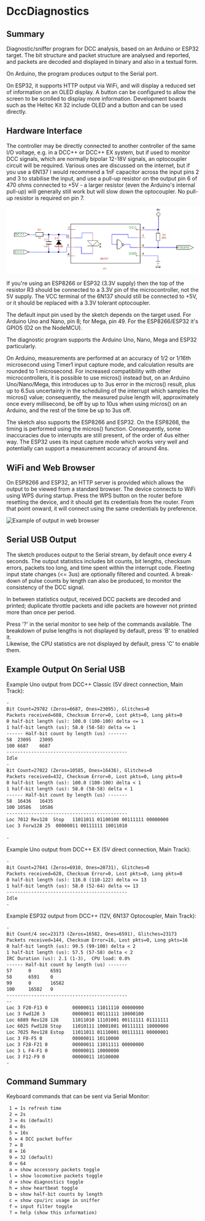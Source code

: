 # DccDiagnostics

## Summary

Diagnostic/sniffer program for DCC analysis, based on an Arduino or ESP32 target.
The bit structure and packet structure are analysed and reported, and packets are decoded
and displayed in binary and also in a textual form.

On Arduino, the program produces output to the Serial port.  

On ESP32, it supports HTTP output via WiFi, and will display a reduced set of information
on an OLED display.  A button can be configured to allow the screen to be scrolled to display 
more information.  Development boards such as the Heltec Kit 32 include OLED and a button and
can be used directly.

## Hardware Interface

The controller may be directly connected to another controller of the same I/O voltage, e.g. in a
DCC++ or DCC++ EX system, but if used to monitor DCC signals, which are
normally bipolar 12-18V signals, an optocoupler circuit will be required.
Various ones are discussed on the internet, but if you use a 6N137 I 
would recommend a 1nF capacitor across the input pins 2 and 3 to stabilise
the input, and use a pull-up resistor on the output pin 6 of 470 ohms 
connected to +5V - a larger resistor (even the Arduino's internal pull-up)
will generally still work but will slow down the optocoupler.  No 
pull-up resistor is required on pin 7.

![Recommended Optocoupler Circuit](DCC-Isolator-6N137.png "Recommended Optocoupler Circuit")

If you're using an ESP8266 or ESP32 (3.3V supply) then the top of the resistor R3 should be
connected to a 3.3V pin of the microcontroller, not the 5V supply.  The VCC terminal of the 
6N137 should still be connected to +5V, or it should be replaced with a 3.3V tolerant optocoupler.

The default input pin used by the sketch depends on the target used.  For Arduino Uno and Nano, pin 8; 
for Mega, pin 49.  For the ESP8266/ESP32 it's GPIO5 (D2 on the NodeMCU).

The diagnostic program supports the Arduino Uno, Nano, Mega and ESP32 particularly.

On Arduino, measurements are performed at an accuracy of 1/2 or 1/16th microsecond using Timer1 input 
capture mode, and calculation results are rounded to 1 microsecond.  For 
increased compatibility with other microcontrollers, it is possible to use micros() instead but, 
on an Arduino Uno/Nano/Mega, this introduces up to 3us error in the micros() result, plus up to
6.5us uncertainty in the scheduling of the interrupt which samples
the micros() value; consequently, the measured pulse length will, approximately once every
millisecond, be off by up to 10us when using micros() on an Arduino, and the rest of the time
be up to 3us off.

The sketch also supports the ESP8266 and ESP32.
On the ESP8266, the timing is performed using the micros() function.  Consequently, 
some inaccuracies due to interrupts are still present, of the order of 4us either way.  The ESP32
uses its input capture mode which works very well and potentially can support a measurement accuracy of around 4ns.

## WiFi and Web Browser

On ESP8266 and ESP32, an HTTP server is provided which allows the output to be viewed from
a standard browser.  The device connects to WiFi using WPS during startup.  Press the WPS button on the router before 
resetting the device, and it should get its credentials from the router.  From that point onward, it will 
connect using the same credentials by preference.

![Example of output in web browser](WebInferface.PNG "Example of web output")

## Serial USB Output

The sketch produces output to the Serial stream, by default
once every 4 seconds.  The output statistics includes bit counts, 
bit lengths, checksum errors, packets too long, and 
time spent within the interrupt code.  Fleeting input state changes
(<= 3us) are optionally filtered and counted.  A break-down of pulse counts by 
length can also be produced, to monitor the consistency of the DCC signal.

In between statistics output, received DCC packets are decoded and 
printed; duplicate throttle packets and idle packets are however not printed more than once per period.

Press '?' in the serial monitor to see help of the commands available.  The 
breakdown of pulse lengths is not displayed by default, press 'B' to enabled it.  
Likewise, the CPU statistics are not displayed by default, press 'C' to enable them.

## Example Output On Serial USB

Example Uno output from DCC++ Classic (5V direct connection, Main Track):

```
-
Bit Count=29782 (Zeros=6687, Ones=23095), Glitches=0
Packets received=608, Checksum Error=0, Lost pkts=0, Long pkts=0
0 half-bit length (us): 100.0 (100-100) delta <= 1
1 half-bit length (us): 58.0 (58-58) delta <= 1
------ Half-bit count by length (us) -------
58	23095	23095
100	6687	6687
--------------------------------------------
Idle 
-
Bit Count=27022 (Zeros=10585, Ones=16436), Glitches=0
Packets received=432, Checksum Error=0, Lost pkts=0, Long pkts=0
0 half-bit length (us): 100.0 (100-100) delta < 1
1 half-bit length (us): 58.0 (58-58) delta < 1
------ Half-bit count by length (us) -------
58	16436	16435
100	10586	10586
--------------------------------------------
Loc 7012 Rev128  Stop   11011011 01100100 00111111 00000000 
Loc 3 Forw128 25  00000011 00111111 10011010 

-

```

Example Uno output from DCC++ EX (5V direct connection, Main Track):

```
-
Bit Count=27641 (Zeros=6910, Ones=20731), Glitches=0
Packets received=628, Checksum Error=0, Lost pkts=0, Long pkts=0
0 half-bit length (us): 116.0 (110-122) delta <= 13
1 half-bit length (us): 58.0 (52-64) delta <= 13
--------------------------------------------
Idle 
-
```

Example ESP32 output from DCC++ (12V, 6N137 Optocoupler, Main Track):

```
-
Bit Count/4 sec=23173 (Zeros=16582, Ones=6591), Glitches=23173
Packets received=144, Checksum Error=16, Lost pkts=0, Long pkts=16
0 half-bit length (us): 99.5 (99-100) delta < 2
1 half-bit length (us): 57.5 (57-58) delta < 2
IRC Duration (us): 2.1 (1-3),  CPU load: 0.8%
------ Half-bit count by length (us) -------
57      0       6591
58      6591    0
99      0       16582
100     16582   0
--------------------------------------------
--
Loc 3 F20-F13 0         00000011 11011110 00000000
Loc 3 Fwd128 3          00000011 00111111 10000100
Loc 6889 Rev128 126     11011010 11101001 00111111 01111111
Loc 6025 Fwd128 Stop    11010111 10001001 00111111 10000000
Loc 7025 Rev128 Estop   11011011 01110001 00111111 00000001
Loc 3 F8-F5 0           00000011 10110000
Loc 3 F28-F21 0         00000011 11011111 00000000
Loc 3 L F4-F1 0         00000011 10000000
Loc 3 F12-F9 0          00000011 10100000
-
```

## Command Summary

Keyboard commands that can be sent via Serial Monitor:

```
 1 = 1s refresh time
 2 = 2s 
 3 = 4s (default)
 4 = 8s
 5 = 16s
 6 = 4 DCC packet buffer
 7 = 8
 8 = 16
 9 = 32 (default)
 0 = 64
 a = show accessory packets toggle
 l = show locomotive packets toggle
 d = show diagnostics toggle
 h = show heartbeat toggle
 b = show half-bit counts by length
 c = show cpu/irc usage in sniffer
 f = input filter toggle
 ? = help (show this information)
```

